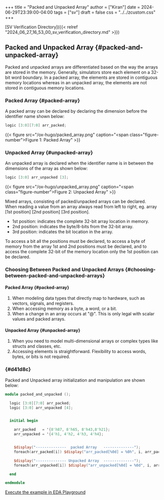 +++
title = "Packed and Unpacked Array"
author = ["Kiran"]
date = 2024-06-29T23:39:00-04:00
tags = ["sv"]
draft = false
css = "../../zcustom.css"
+++

[SV Verification Directory]({{< relref "2024_06_27_16_53_00_sv_verification_directory.md" >}})


## Packed and Unpacked Array {#packed-and-unpacked-array}

Packed and unpacked arrays are differentiated based on the way the arrays are stored in the memory. Generally, simulators store each element on a 32-bit word boundary. In a packed array, the elements are stored in contiguous memory locations whereas in an unpacked array, the elements are not stored in contiguous memory locations.


### Packed Array {#packed-array}

A packed array can be declared by declaring the dimension before the identifier name shown below:

```verilog
logic [3:0][7:0] arr_packed;
```

<a id="figure--Packed Array"></a>

{{< figure src="/ox-hugo/packed_array.png" caption="<span class=\"figure-number\">Figure 1: </span>Packed Array" >}}


### Unpacked Array {#unpacked-array}

An unpacked array is declared when the identifier name is in between the dimensions of the array as shown below:

```verilog
logic [3:0] arr_unpacked [3];
```

{{< figure src="/ox-hugo/unpacked_array.png" caption="<span class=\"figure-number\">Figure 2: </span>Unpacked Array" >}}

Mixed arrays, consisting of packed/unpacked arrays can be declared. When reading a value from an array always read from left to right, eg. array [1st position] [2nd position] [3rd position].

-   1st position: indicates the complete 32-bit array location in memory.
-   2nd position: indicates the byte/8-bits from the 32-bit array.
-   3rd position: indicates the bit location in the array.

To access a bit all the positions must be declared, to access a byte of memory from the array 1st and 2nd positions must be declared, and to access the complete 32-bit of the memory location only the 1st position can be declared.


### Choosing Between Packed and Unpacked Arrays {#choosing-between-packed-and-unpacked-arrays}


#### Packed Array {#packed-array}

1.  When modeling data types that directly map to hardware, such as vectors, signals, and registers.
2.  When accessing memory as a byte, a word, or a bit.
3.  When a change in an array occurs at "@". This is only legal with scalar values and packed arrays.


#### Unpacked Array {#unpacked-array}

1.  When you need to model multi-dimensional arrays or complex types like structs and classes, etc.
2.  Accessing elements is straightforward. Flexibility to access words, bytes, or bits is not required.


###  {#d41d8c}

Packed and Unpacked array initialization and manipulation are shown below:

```verilog
module packed_and_unpacked ();

  logic [3:0][7:0] arr_packed;
  logic [3:0] arr_unpacked [4];


  initial begin

    arr_packed   = '{8'h87, 8'h65, 8'h43,8'h21};
    arr_unpacked = '{4'h1, 4'h2, 4'h3, 4'h4};


    $display("--------------  packed Array   --------------");
    foreach(arr_packed[i]) $display("arr_packed[%0d] = %0h", i, arr_packed[i]);

    $display("-------------- Unpacked Array  --------------");
    foreach(arr_unpacked[i]) $display("arr_unpacked[%0d] = %0d", i, arr_unpacked[i]);

  end

endmodule
```

[Execute the example in EDA Playground](https://www.edaplayground.com/x/QnRv)
